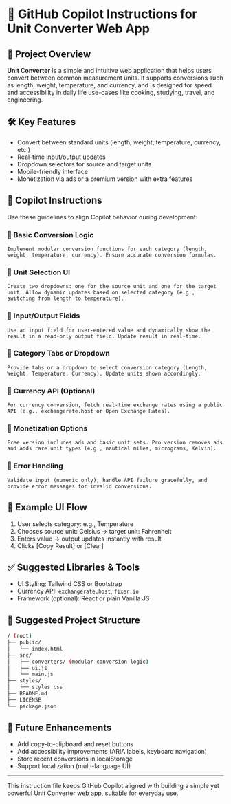 # 🧠 GitHub Copilot Instructions for Unit Converter Web App

## 📌 Project Overview
**Unit Converter** is a simple and intuitive web application that helps users convert between common measurement units. It supports conversions such as length, weight, temperature, and currency, and is designed for speed and accessibility in daily life use-cases like cooking, studying, travel, and engineering.

## 🛠️ Key Features
- Convert between standard units (length, weight, temperature, currency, etc.)
- Real-time input/output updates
- Dropdown selectors for source and target units
- Mobile-friendly interface
- Monetization via ads or a premium version with extra features

## 🧭 Copilot Instructions
Use these guidelines to align Copilot behavior during development:

### 🔹 Basic Conversion Logic
```plaintext
Implement modular conversion functions for each category (length, weight, temperature, currency). Ensure accurate conversion formulas.
```

### 🔹 Unit Selection UI
```plaintext
Create two dropdowns: one for the source unit and one for the target unit. Allow dynamic updates based on selected category (e.g., switching from length to temperature).
```

### 🔹 Input/Output Fields
```plaintext
Use an input field for user-entered value and dynamically show the result in a read-only output field. Update result in real-time.
```

### 🔹 Category Tabs or Dropdown
```plaintext
Provide tabs or a dropdown to select conversion category (Length, Weight, Temperature, Currency). Update units shown accordingly.
```

### 🔹 Currency API (Optional)
```plaintext
For currency conversion, fetch real-time exchange rates using a public API (e.g., exchangerate.host or Open Exchange Rates).
```

### 🔹 Monetization Options
```plaintext
Free version includes ads and basic unit sets. Pro version removes ads and adds rare unit types (e.g., nautical miles, micrograms, Kelvin).
```

### 🔹 Error Handling
```plaintext
Validate input (numeric only), handle API failure gracefully, and provide error messages for invalid conversions.
```

## 🧪 Example UI Flow
1. User selects category: e.g., Temperature
2. Chooses source unit: Celsius → target unit: Fahrenheit
3. Enters value → output updates instantly with result
4. Clicks [Copy Result] or [Clear]

## ✅ Suggested Libraries & Tools
- UI Styling: Tailwind CSS or Bootstrap
- Currency API: `exchangerate.host`, `fixer.io`
- Framework (optional): React or plain Vanilla JS

## 📁 Suggested Project Structure
```bash
/ (root)
├── public/
│   └── index.html
├── src/
│   ├── converters/ (modular conversion logic)
│   ├── ui.js
│   └── main.js
├── styles/
│   └── styles.css
├── README.md
├── LICENSE
└── package.json
```

## 🔗 Future Enhancements
- Add copy-to-clipboard and reset buttons
- Add accessibility improvements (ARIA labels, keyboard navigation)
- Store recent conversions in localStorage
- Support localization (multi-language UI)

---
This instruction file keeps GitHub Copilot aligned with building a simple yet powerful Unit Converter web app, suitable for everyday use.
